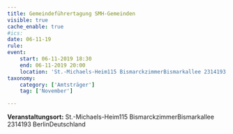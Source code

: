 ```yaml
---
title: Gemeindeführertagung SMH-Gemeinden
visible: true
cache_enable: true
#ics: 
date: 06-11-19
rule: 
event:
	start: 06-11-2019 18:30
	end: 06-11-2019 20:00
	location: 'St.-Michaels-Heim115 BismarckzimmerBismarkallee 2314193 BerlinDeutschland'
taxonomy:
	category: ['Amtsträger']
	tag: ['November']

---
```




**Veranstaltungsort:** St.-Michaels-Heim115 BismarckzimmerBismarkallee 2314193 BerlinDeutschland


